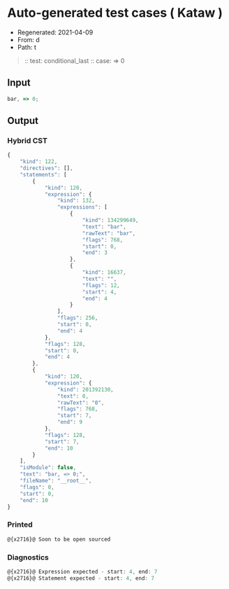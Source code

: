 # Auto-generated test cases ( Kataw )
- Regenerated: 2021-04-09
- From: d
- Path: t
> :: test: conditional_last
> :: case: => 0
## Input

`````js
bar, => 0;
`````

## Output

### Hybrid CST

```javascript
{
    "kind": 122,
    "directives": [],
    "statements": [
        {
            "kind": 120,
            "expression": {
                "kind": 132,
                "expressions": [
                    {
                        "kind": 134299649,
                        "text": "bar",
                        "rawText": "bar",
                        "flags": 768,
                        "start": 0,
                        "end": 3
                    },
                    {
                        "kind": 16637,
                        "text": "",
                        "flags": 12,
                        "start": 4,
                        "end": 4
                    }
                ],
                "flags": 256,
                "start": 0,
                "end": 4
            },
            "flags": 128,
            "start": 0,
            "end": 4
        },
        {
            "kind": 120,
            "expression": {
                "kind": 201392130,
                "text": 0,
                "rawText": "0",
                "flags": 768,
                "start": 7,
                "end": 9
            },
            "flags": 128,
            "start": 7,
            "end": 10
        }
    ],
    "isModule": false,
    "text": "bar, => 0;",
    "fileName": "__root__",
    "flags": 0,
    "start": 0,
    "end": 10
}
```

### Printed

```javascript
@{x2716}@ Soon to be open sourced
```

### Diagnostics

```javascript
@{x2716}@ Expression expected - start: 4, end: 7
@{x2716}@ Statement expected - start: 4, end: 7

```

